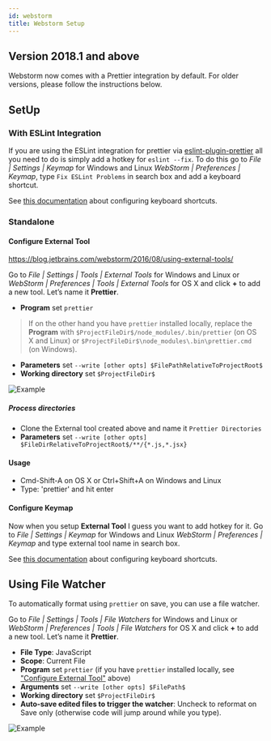 ```yaml
---
id: webstorm
title: Webstorm Setup
---
```


## Version 2018.1 and above

Webstorm now comes with a Prettier integration by default. For older versions, please follow the instructions below.

## SetUp

### With ESLint Integration

If you are using the ESLint integration for prettier via [eslint-plugin-prettier](https://github.com/prettier/eslint-plugin-prettier) all you need to do is simply add a hotkey for `eslint --fix`. To do this go to _File | Settings | Keymap_ for Windows and Linux _WebStorm | Preferences | Keymap_, type `Fix ESLint Problems` in search box and add a keyboard shortcut.

See [this documentation](https://www.jetbrains.com/help/webstorm/configuring-keyboard-shortcuts.html) about configuring keyboard shortcuts.

### Standalone

#### Configure External Tool

https://blog.jetbrains.com/webstorm/2016/08/using-external-tools/

Go to _File | Settings | Tools | External Tools_ for Windows and Linux or _WebStorm | Preferences | Tools | External Tools_ for OS X and click **+** to add a new tool. Let’s name it **Prettier**.

* **Program** set `prettier`

> If on the other hand you have `prettier` installed locally, replace the **Program** with `$ProjectFileDir$/node_modules/.bin/prettier` (on OS X and Linux) or `$ProjectFileDir$\node_modules\.bin\prettier.cmd` (on Windows).

* **Parameters** set `--write [other opts] $FilePathRelativeToProjectRoot$`
* **Working directory** set `$ProjectFileDir$`

![Example](/docs/assets/webstorm/with-prettier.png)

##### Process directories

* Clone the External tool created above and name it `Prettier Directories`
* **Parameters** set `--write [other opts] $FileDirRelativeToProjectRoot$/**/{*.js,*.jsx}`

#### Usage

* Cmd-Shift-A on OS X or Ctrl+Shift+A on Windows and Linux
* Type: 'prettier' and hit enter

#### Configure Keymap

Now when you setup **External Tool** I guess you want to add hotkey for it. Go to _File | Settings | Keymap_ for Windows and Linux _WebStorm | Preferences | Keymap_ and type external tool name in search box.

See [this documentation](https://www.jetbrains.com/help/webstorm/configuring-keyboard-shortcuts.html) about configuring keyboard shortcuts.

## Using File Watcher

To automatically format using `prettier` on save, you can use a file watcher.

Go to _File | Settings | Tools | File Watchers_ for Windows and Linux or _WebStorm | Preferences | Tools | File Watchers_ for OS X and click **+** to add a new tool. Let’s name it **Prettier**.

* **File Type**: JavaScript
* **Scope**: Current File
* **Program** set `prettier` (if you have `prettier` installed locally, see ["Configure External Tool"](#configure-external-tool) above)
* **Arguments** set `--write [other opts] $FilePath$`
* **Working directory** set `$ProjectFileDir$`
* **Auto-save edited files to trigger the watcher**: Uncheck to reformat on Save only (otherwise code will jump around while you type).

![Example](/docs/assets/webstorm/prettier-file-watcher.png)
